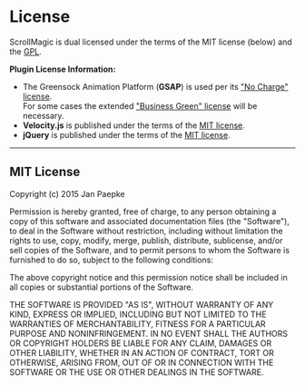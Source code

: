 # License

ScrollMagic is dual licensed under the terms of the MIT license (below) and the [GPL](http://www.gnu.org/licenses/gpl-3.0.html).

**Plugin License Information:**

- The Greensock Animation Platform (**GSAP**) is used per its ["No Charge" license](http://greensock.com/standard-license).  
  For some cases the extended ["Business Green" license](http://greensock.com/licensing/) will be necessary.
- **Velocity.js** is published under the terms of the [MIT license](https://github.com/julianshapiro/velocity/blob/master/LICENSE.md).
- **jQuery** is published under the terms of the [MIT license](https://jquery.org/license/).

---

## MIT License

Copyright (c) 2015 Jan Paepke

Permission is hereby granted, free of charge, to any person obtaining a copy of this software and associated documentation files (the "Software"), to deal in the Software without restriction, including without limitation the rights to use, copy, modify, merge, publish, distribute, sublicense, and/or sell copies of the Software, and to permit persons to whom the Software is furnished to do so, subject to the following conditions:

The above copyright notice and this permission notice shall be included in all copies or substantial portions of the Software.

THE SOFTWARE IS PROVIDED "AS IS", WITHOUT WARRANTY OF ANY KIND, EXPRESS OR IMPLIED, INCLUDING BUT NOT LIMITED TO THE WARRANTIES OF MERCHANTABILITY, FITNESS FOR A PARTICULAR PURPOSE AND NONINFRINGEMENT. IN NO EVENT SHALL THE AUTHORS OR COPYRIGHT HOLDERS BE LIABLE FOR ANY CLAIM, DAMAGES OR OTHER LIABILITY, WHETHER IN AN ACTION OF CONTRACT, TORT OR OTHERWISE, ARISING FROM, OUT OF OR IN CONNECTION WITH THE SOFTWARE OR THE USE OR OTHER DEALINGS IN THE SOFTWARE.
